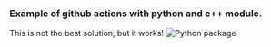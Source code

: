 ### Example of github actions with python and c++ module.

This is not the best solution, but it works!
![Python package](https://github.com/Zoynels/actions_python_cpp_compiler/workflows/Python%20package/badge.svg)
